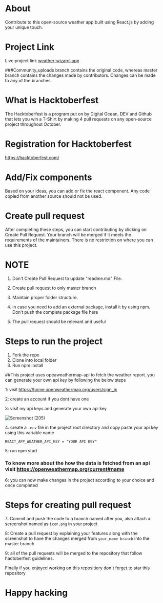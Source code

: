 # About

Contribute to this open-source weather app built using React.js by adding your unique touch.

# Project Link

Live project link [weather-wizard-app](https://weather-wizapp.netlify.app/)

###Community_uploads branch contains the original code, whereas master branch contains the changes made by contributors. Changes can be made to any of the branches.

# What is Hacktoberfest
The Hacktoberfest is a program put on by Digital Ocean, DEV and Github that lets you win a T-Shirt by making 4 pull requests on any open-source project throughout October.

# Registration for Hacktoberfest
https://hacktoberfest.com/

# Add/Fix components
Based on your ideas, you can add or fix the react component. Any code copied from another source should not be used.

# Create pull request
After completing these steps, you can start contributing by clicking on Create Pull Request. Your branch will be merged if it meets the requirements of the maintainers. There is no restriction on where you can use this project.


# NOTE
1. Don't Create Pull Request to update "readme.md" File.

2. Create pull request to only master branch

3. Maintain proper folder structure.

4. In case you need to add an external package, install it by using npm. Don't push the complete package file here

5. The pull request should be relevant and useful


# Steps to run the project
1. Fork the repo
2. Clone into local folder 
3. Run npm install

##This project uses opeaweathermap-api to fetch the weather report. you can generate your own api key by following the below steps

1: visit https://home.openweathermap.org/users/sign_in

2: create an account if you dont have one

3: visit my api keys and generate your own api key

![Screenshot (205)](https://user-images.githubusercontent.com/49120376/194599069-eb40c105-33e2-4500-bf47-ea9c47db5eea.png)

4: create a `.env` file in the project root directory and copy paste your api key using this variable name

`REACT_APP_WEATHER_API_KEY = "YOUR API KEY"`

5: run npm start 

### To know more about the how the data is fetched from an api visit https://openweathermap.org/current#name

6: you can now make changes in the project according to your choice and once completed

# Steps for creating pull request

7: Commit and push the code to a branch named after you, also attach a screenshot named as `icon.png` in your project.

8: Create a pull request  by explaining your features along with the screenshot to have the changes merged from `your_name branch` into the master branch

9: all of the pull requests will be merged to the repository that follow hactoberfest guidelines.

Finally if you enjoyed working on this repositiory don't forget to star this repository

# Happy hacking







